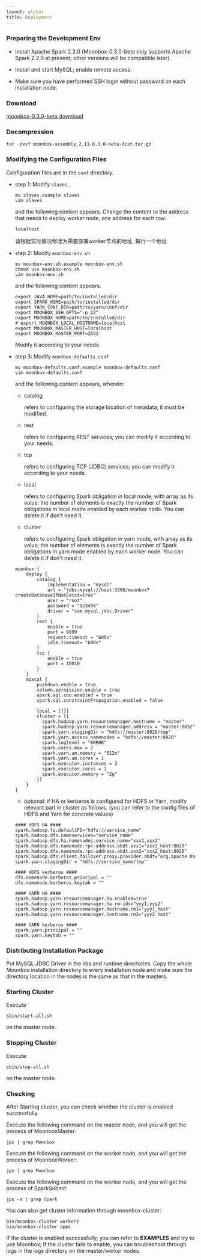 ```yaml
---
layout: global
title: Deployment
---
```


### Preparing the Development Env

- Install Apache Spark 2.2.0 (Moonbox-0.3.0-beta only supports Apache Spark 2.2.0 at present; other versions will be compatible later).

- Install and start MySQL; enable remote access.
- Make sure you have performed SSH login without password on each installation node.

### Download
[moonbox-0.3.0-beta download](https://github.com/edp963/moonbox/releases/tag/0.3.0-beta)

### Decompression

```
tar -zxvf moonbox-assembly_2.11-0.3.0-beta-dist.tar.gz
```

### Modifying the Configuration Files
Configuration files are in the `conf` directory.
- step 1: Modify `slaves`,

    ```
    mv slaves.example slaves
    vim slaves
    ```
    and the following content appears. Change the content to the address that needs to deploy worker node, one address for each row. 
    ```
    localhost
    ```
    请根据实际情况修改为需要部署worker节点的地址, 每行一个地址

- step 2: Modify `moonbox-env.sh`
    ```
    mv moonbox-env.sh.example moonbox-env.sh
    chmod u+x moonbox-env.sh
    vim moonbox-env.sh
    ```
    and the following content appears.
    ```
    export JAVA_HOME=path/to/installed/dir
    export SPARK_HOME=path/to/installed/dir
    export YARN_CONF_DIR=path/to/yarn/conf/dir
    export MOONBOX_SSH_OPTS="-p 22"
    export MOONBOX_HOME=path/to/installed/dir
    # export MOONBOX_LOCAL_HOSTNAME=localhost
    export MOONBOX_MASTER_HOST=localhost
    export MOONBOX_MASTER_PORT=2551
    ```
    Modify it according to your needs.  

- step 3: Modify `moonbox-defaults.conf`  
    ```
    mv moonbox-defaults.conf.example moonbox-defaults.conf
    vim moonbox-defaults.conf
    ```
    and the following content appears, wherein:  
    - catalog

      refers to configuring the storage location of metadata; it must be modified.
    - rest

      refers to configuring REST services; you can modify it according to your needs.
    - tcp

      refers to configuring TCP (JDBC) services; you can modify it according to your needs.
    - local

      refers to configuring Spark obligation in local mode, with array as its value; the number of elements is exactly the number of Spark obligations in local mode enabled by each worker node. You can delete it if don't need it.
    - cluster

      refers to configuring Spark obligation in yarn mode, with array as its value; the number of elements is exactly the number of Spark obligations in yarn mode enabled by each worker node. You can delete it if don't need it.
    ```
    moonbox {
        deploy {
            catalog {
                implementation = "mysql"
                url = "jdbc:mysql://host:3306/moonbox?createDatabaseIfNotExist=true"
                user = "root"
                password = "123456"
                driver = "com.mysql.jdbc.Driver"
            }
            rest {
                enable = true
                port = 9099
                request.timeout = "600s"
                idle.timeout= "600s"
            }
            tcp {
                enable = true
                port = 10010
            }
        }
        mixcal {
            pushdown.enable = true
            column.permission.enable = true
            spark.sql.cbo.enabled = true
            spark.sql.constraintPropagation.enabled = false

            local = [{}]
            cluster = [{
              spark.hadoop.yarn.resourcemanager.hostname = "master"
              spark.hadoop.yarn.resourcemanager.address = "master:8032"
              spark.yarn.stagingDir = "hdfs://master:8020/tmp"
              spark.yarn.access.namenodes = "hdfs://master:8020"
              spark.loglevel = "ERROR"
              spark.cores.max = 2
              spark.yarn.am.memory = "512m"
              spark.yarn.am.cores = 1
              spark.executor.instances = 2
              spark.executor.cores = 1
              spark.executor.memory = "2g"
            }]
        }
    }
    ```
    - optional: 
    if HA or kerberos is configured for HDFS or Yarn, modify relevant part in cluster as follows. (you can refer to the config files of HDFS and Yarn for concrete values)
    
    ```
    #### HDFS HA ####
    spark.hadoop.fs.defaultFS="hdfs://service_name"
    spark.hadoop.dfs.nameservices="service_name"
    spark.hadoop.dfs.ha.namenodes.service_name="xxx1,xxx2"
    spark.hadoop.dfs.namenode.rpc-address.abdt.xxx1="xxx1_host:8020"
    spark.hadoop.dfs.namenode.rpc-address.abdt.xxx2="xxx2_host:8020"
    spark.hadoop.dfs.client.failover.proxy.provider.abdt="org.apache.hadoop.hdfs.server.namenode.ha.ConfiguredFailoverProxyProvider"
    spark.yarn.stagingDir = "hdfs://service_name/tmp"
    ```
    ```
    #### HDFS kerberos ####
    dfs.namenode.kerberos.principal = ""
    dfs.namenode.kerberos.keytab = ""
    ```
    ```
    #### YARN HA ####
    spark.hadoop.yarn.resourcemanager.ha.enabled=true
    spark.hadoop.yarn.resourcemanager.ha.rm-ids="yyy1,yyy2"
    spark.hadoop.yarn.resourcemanager.hostname.rm1="yyy1_host"
    spark.hadoop.yarn.resourcemanager.hostname.rm2="yyy2_host"
    ```
    ```
    #### YARN kerberos ####
    spark.yarn.principal = ""
    spark.yarn.keytab = ""
    ```

### Distributing Installation Package  
   Put MySQL JDBC Driver in the libs and runtime directories. Copy the whole Moonbox installation directory to every installation node and make sure the directory location in the nodes is the same as that in the masters.

### Starting Cluster
   Execute  
   ```
   sbin/start-all.sh
   ```
   
   on the master node.
### Stopping Cluster
   Execute
   ```
   sbin/stop-all.sh
   ```
   
   on the master node.

### Checking

   After Starting cluster, you can check whether the cluster is enabled successfully.

   Execute the following command on the master node, and you will get the process of MoonboxMaster:

   ```
   jps | grep Moonbox
   ````
   Execute the following command on the worker node, and you will get the process of MoonboxWorker:
   ```
   jps | grep Moonbox
   ```
   Execute the following command on the worker node, and you will get the process of SparkSubmit:
   ```
   jps -m | grep Spark
   ```
   You can also get cluster information through moonbox-cluster:
   ```
   bin/moonbox-cluster workers
   bin/moonbox-cluster apps
   ```
   If the cluster is enabled successfully, you can refer to **EXAMPLES** and try to use Moonbox; If the cluster fails to enable, you can troubleshoot through logs in the logs directory on the master/worker nodes.
   
